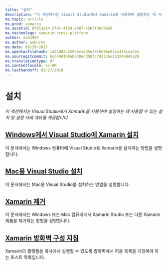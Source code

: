 ```yaml
---
title: "설치"
description: "이 섹션에서는 Visual Studio에서 Xamarin을 사용하여 설정하는 데 사용할 수 있는 설치 및 설정 사례 개요를 제공합니다."
ms.topic: article
ms.prod: xamarin
ms.assetid: 0f813a14-2f0c-415d-8667-4563f3dc06e8
ms.technology: xamarin-cross-platform
author: asb3993
ms.author: amburns
ms.date: 09/29/2017
ms.openlocfilehash: 1425082c259e3ce8d5e26f0d9be82a1413ca3e2e
ms.sourcegitcommit: 6cd40d190abe38edd50fc74331be15324a845a28
ms.translationtype: HT
ms.contentlocale: ko-KR
ms.lasthandoff: 02/27/2018
---
```

# <a name="installation"></a>설치

_이 섹션에서는 Visual Studio에서 Xamarin을 사용하여 설정하는 데 사용할 수 있는 설치 및 설정 사례 개요를 제공합니다._

##  <a name="installing-xamarin-in-visual-studio-on-windowscross-platformget-startedinstallationwindowsmd"></a>[Windows에서 Visual Studio에 Xamarin 설치](~/cross-platform/get-started/installation/windows.md)

이 문서에서는 Windows 컴퓨터에 Visual Studio용 Xamarin을 설치하는 방법을 설명합니다.

##  <a name="installing-visual-studio-for-macvisualstudiomacinstallation"></a>[Mac용 Visual Studio 설치](/visualstudio/mac/installation/)

이 문서에서는 Mac용 Visual Studio를 설치하는 방법을 설명합니다.

##  <a name="uninstalling-xamarincross-platformget-startedinstallationuninstalling-xamarinmd"></a>[Xamarin 제거](~/cross-platform/get-started/installation/uninstalling-xamarin.md)

이 문서에서는 Windows 또는 Mac 컴퓨터에서 Xamarin Studio 또는 다른 Xamarin 제품을 제거하는 방법을 설명합니다.

##  <a name="xamarin-firewall-configuration-instructionsfirewallmd"></a>[Xamarin 방화벽 구성 지침](firewall.md)

Xamarin의 플랫폼을 회사에서 실행할 수 있도록 방화벽에서 허용 목록을 지정해야 하는 호스트 목록입니다.